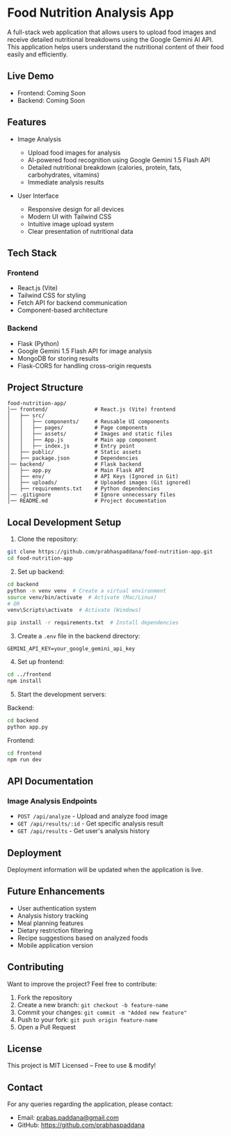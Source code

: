 # Food Nutrition Analysis App

A full-stack web application that allows users to upload food images and receive detailed nutritional breakdowns using the Google Gemini AI API. This application helps users understand the nutritional content of their food easily and efficiently.

## Live Demo
- Frontend: Coming Soon
- Backend: Coming Soon

## Features

- Image Analysis
  - Upload food images for analysis
  - AI-powered food recognition using Google Gemini 1.5 Flash API
  - Detailed nutritional breakdown (calories, protein, fats, carbohydrates, vitamins)
  - Immediate analysis results

- User Interface
  - Responsive design for all devices
  - Modern UI with Tailwind CSS
  - Intuitive image upload system
  - Clear presentation of nutritional data

## Tech Stack

### Frontend
- React.js (Vite)
- Tailwind CSS for styling
- Fetch API for backend communication
- Component-based architecture

### Backend
- Flask (Python)
- Google Gemini 1.5 Flash API for image analysis
- MongoDB for storing results
- Flask-CORS for handling cross-origin requests

## Project Structure

```
food-nutrition-app/
│── frontend/               # React.js (Vite) frontend
│   ├── src/
│   │   ├── components/     # Reusable UI components
│   │   ├── pages/          # Page components
│   │   ├── assets/         # Images and static files
│   │   ├── App.js          # Main app component
│   │   ├── index.js        # Entry point
│   ├── public/             # Static assets
│   ├── package.json        # Dependencies
│── backend/                # Flask backend
│   ├── app.py              # Main Flask API
│   ├── env/                # API Keys (Ignored in Git)
│   ├── uploads/            # Uploaded images (Git ignored)
│   ├── requirements.txt    # Python dependencies
│── .gitignore              # Ignore unnecessary files
│── README.md               # Project documentation
```

## Local Development Setup

1. Clone the repository:
```bash
git clone https://github.com/prabhaspaddana/food-nutrition-app.git
cd food-nutrition-app
```

2. Set up backend:
```bash
cd backend
python -m venv venv  # Create a virtual environment
source venv/bin/activate  # Activate (Mac/Linux)
# OR
venv\Scripts\activate  # Activate (Windows)

pip install -r requirements.txt  # Install dependencies
```

3. Create a `.env` file in the backend directory:
```env
GEMINI_API_KEY=your_google_gemini_api_key
```

4. Set up frontend:
```bash
cd ../frontend
npm install
```

5. Start the development servers:

Backend:
```bash
cd backend
python app.py
```

Frontend:
```bash
cd frontend
npm run dev
```

## API Documentation

### Image Analysis Endpoints
- `POST /api/analyze` - Upload and analyze food image
- `GET /api/results/:id` - Get specific analysis result
- `GET /api/results` - Get user's analysis history

## Deployment

Deployment information will be updated when the application is live.

## Future Enhancements
- User authentication system
- Analysis history tracking
- Meal planning features
- Dietary restriction filtering
- Recipe suggestions based on analyzed foods
- Mobile application version

## Contributing
Want to improve the project? Feel free to contribute:

1. Fork the repository
2. Create a new branch: `git checkout -b feature-name`
3. Commit your changes: `git commit -m "Added new feature"`
4. Push to your fork: `git push origin feature-name`
5. Open a Pull Request

## License
This project is MIT Licensed – Free to use & modify!

## Contact
For any queries regarding the application, please contact:
- Email: prabas.paddana@gmail.com
- GitHub: https://github.com/prabhaspaddana
